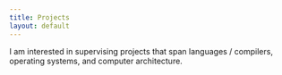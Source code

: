 ```yaml
---
title: Projects
layout: default
---
```


I am interested in supervising projects that span languages / compilers, operating systems, and computer architecture.
